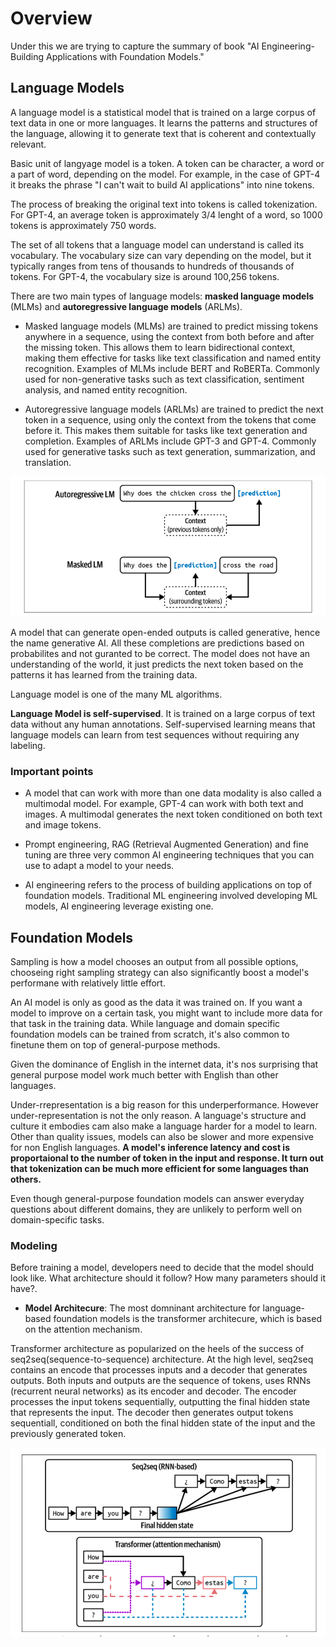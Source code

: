 # Overview

Under this we are trying to capture the summary of book "AI Engineering- Building Applications with Foundation Models."

## Language Models

A language model is a statistical model that is trained on a large corpus of text data in one or more languages. It learns the patterns and structures of the language, allowing it to generate text that is coherent and contextually relevant.

Basic unit of langyage model is a token. A token can be character, a word or a part of word, depending on the model. For example, in the case of GPT-4 it breaks the phrase "I can't wait to build AI applications" into nine tokens.

The process of breaking the original text into tokens is called tokenization. For GPT-4, an average token is approximately 3/4 lenght of a word, so 1000 tokens is approximately 750 words.

The set of all tokens that a language model can understand is called its vocabulary. The vocabulary size can vary depending on the model, but it typically ranges from tens of thousands to hundreds of thousands of tokens. For GPT-4, the vocabulary size is around 100,256 tokens.

There are two main types of language models: **masked language models** (MLMs) and **autoregressive language models** (ARLMs).

- Masked language models (MLMs) are trained to predict missing tokens anywhere in a sequence, using the context from both before and after the missing token. This allows them to learn bidirectional context, making them effective for tasks like text classification and named entity recognition. Examples of MLMs include BERT and RoBERTa. Commonly used for non-generative tasks such as text classification, sentiment analysis, and named entity recognition.

- Autoregressive language models (ARLMs) are trained to predict the next token in a sequence, using only the context from the tokens that come before it. This makes them suitable for tasks like text generation and completion. Examples of ARLMs include GPT-3 and GPT-4. Commonly used for generative tasks such as text generation, summarization, and translation.

![Language Models](images/LanguageModels.png)

A model that can generate open-ended outputs is called generative, hence the name generative AI. All these completions are predictions based on probabilites and not guranted to be correct. The model does not have an understanding of the world, it just predicts the next token based on the patterns it has learned from the training data.

Language model is one of the many ML algorithms.

**Language Model is self-supervised**. It is trained on a large corpus of text data without any human annotations. Self-supervised learning means that language models can learn from test sequences without requiring any labeling.

### Important points

- A model that can work with more than one data modality is also called a multimodal model. For example, GPT-4 can work with both text and images. A multimodal generates the next token conditioned on both text and image tokens.

- Prompt engineering, RAG (Retrieval Augmented Generation) and fine tuning are three very common AI engineering techniques that you can use to adapt a model to your needs.

- AI engineering refers to the process of building applications on top of foundation models. Traditional ML engineering involved developing ML models, AI engineering leverage existing one.

## Foundation Models

Sampling is how a model chooses an output from all possible options, chooseing right sampling strategy can also significantly boost
a model's performane with relatively little effort.

An AI model is only as good as the data it was trained on. If you want a model to improve on a certain task, you might want to include more data for that task in the training data. While language and domain specific foundation models can be trained from scratch, it's also common to finetune them on top of general-purpose methods.

Given the dominance of English in the internet data, it's nos surprising that general purpose model work much better with English
than other languages.

Under-rrepresentation is a big reason for this underperformance. However under-representation is not the only reason. A language's
structure and culture it embodies cam also make a language harder for a model to learn. Other than quality issues, models can also be slower and more expensive for non English languages. **A model's inference latency and cost is proportaional to the number of token in the input and response. It turn out that tokenization can be much more efficient for some languages than others.**

Even though general-purpose foundation models can answer everyday questions about different domains, they are unlikely to perform well on domain-specific tasks.

### Modeling

Before training a model, developers need to decide that the model should look like. What architecture should it follow? How many parameters should it have?.

- **Model Architecure**: The most domninant architecture for language-based foundation models is the transformer architecure, which is based on the attention mechanism.

Transformer architecture as popularized on the heels of the success of seq2seq(sequence-to-sequence) architecture. At the high level,
seq2seq contains an encode that processes inputs and a decoder that generates outputs. Both inputs and outputs are the sequence of tokens, uses RNNs (recurrent neural networks) as its encoder and decoder. The encoder processes the input tokens sequentially, outputting the final hidden state that represents the input. The decoder then generates output tokens sequentiall, conditioned on both the final hidden state of the input and the previously generated token.

![Model Arch](images/modelarch.png)